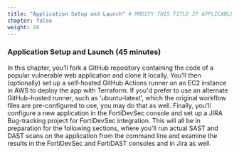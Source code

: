 ```yaml
---
title: "Application Setup and Launch" # MODIFY THIS TITLE IF APPLICABLE
chapter: false
weight: 20
---
```


### Application Setup and Launch (45 minutes)

In this chapter, you’ll fork a GitHub repository containing the code of a popular vulnerable web application and clone it locally. You'll then (optionally) set up a self-hosted GitHub Actions runner on an EC2 instance in AWS to deploy the app with Terraform. If you'd prefer to use an alternate GitHub-hosted runner, such as 'ubuntu-latest', which the original workflow files are pre-configured to use, you may do that as well. Finally, you'll configure a new application in the FortiDevSec console and set up a JIRA Bug-tracking project for FortiDevSec integration. This will all be in preparation for the following sections, where you'll run actual SAST and DAST scans on the application from the command line and examine the results in the FortiDevSec and FortiDAST consoles and in Jira as well.
